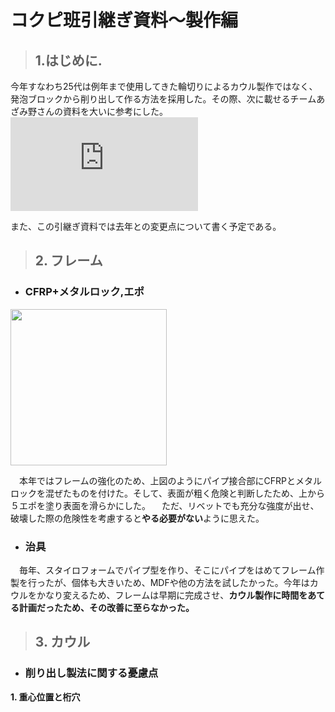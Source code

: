 # コクピ班引継ぎ資料～製作編
>## 1.はじめに.
今年すなわち25代は例年まで使用してきた輪切りによるカウル製作ではなく、発泡ブロックから削り出して作る方法を採用した。その際、次に載せるチームあざみ野さんの資料を大いに参考にした。
![2022年秋交流会　チームあざみ野　交流会資料　コクピ編 (1).pdf](https://github.com/user-attachments/files/19749086/2022.1.pdf)

また、この引継ぎ資料では去年との変更点について書く予定である。

>## 2. フレーム
- ### CFRP+メタルロック,エポ
<img
src= "https://github.com/user-attachments/assets/48932e28-2794-484b-bebf-05a35df077db"
height="250px">

　本年ではフレームの強化のため、上図のようにパイプ接合部にCFRPとメタルロックを混ぜたものを付けた。そして、表面が粗く危険と判断したため、上から５エポを塗り表面を滑らかにした。
　ただ、リベットでも充分な強度が出せ、破壊した際の危険性を考慮すると**やる必要がない**ように思えた。

 - ### 治具
　毎年、スタイロフォームでパイプ型を作り、そこにパイプをはめてフレーム作製を行ったが、個体も大きいため、MDFや他の方法を試したかった。今年はカウルをかなり変えるため、フレームは早期に完成させ、**カウル製作に時間をあてる計画だったため、その改善に至らなかった。**



>## 3. カウル
- ### 削り出し製法に関する憂慮点
**1. 重心位置と桁穴**
